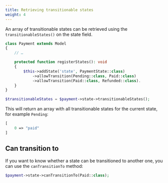 ```yaml
---
title: Retrieving transitionable states
weight: 4
---
```


An array of transitionable states can be retrieved using the `transitionableStates()` on the state field.


```php
class Payment extends Model
{
    // …

    protected function registerStates(): void
    {
        $this->addState('state', PaymentState::class)
            ->allowTransition(Pending::class, Paid::class)
            ->allowTransition(Paid::class, Refunded::class).
    }
}
```

```php
$transitionableStates = $payment->state->transitionableStates();
```

This will return an array with all transitionable states for the current state, for example `Pending`:

```php
[
    0 => "paid"
]
```

## Can transition to

If you want to know whether a state can be transitioned to another one, you can use the `canTransitionTo` method:

```php
$payment->state->canTransitionTo(Paid::class);
```
